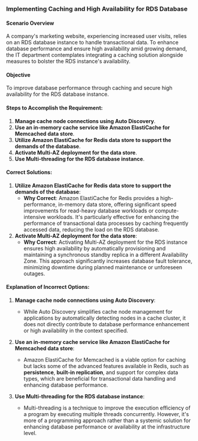 ###  Implementing Caching and High Availability for RDS Database

#### Scenario Overview

A company's marketing website, experiencing increased user visits, relies on an RDS database instance to handle transactional data. To enhance database performance and ensure high availability amid growing demand, the IT department contemplates integrating a caching solution alongside measures to bolster the RDS instance's availability.

#### Objective

To improve database performance through caching and secure high availability for the RDS database instance.

#### Steps to Accomplish the Requirement:

1. **Manage cache node connections using Auto Discovery**.
2. **Use an in-memory cache service like Amazon ElastiCache for Memcached data store**.
3. **Utilize Amazon ElastiCache for Redis data store to support the demands of the database**.
4. **Activate Multi-AZ deployment for the data store**.
5. **Use Multi-threading for the RDS database instance**.

#### Correct Solutions:

1. **Utilize Amazon ElastiCache for Redis data store to support the demands of the database**:
    - **Why Correct**: Amazon ElastiCache for Redis provides a high-performance, in-memory data store, offering significant speed improvements for read-heavy database workloads or compute-intensive workloads. It's particularly effective for enhancing the performance of transactional data processes by caching frequently accessed data, reducing the load on the RDS database.
2. **Activate Multi-AZ deployment for the data store**:
    - **Why Correct**: Activating Multi-AZ deployment for the RDS instance ensures high availability by automatically provisioning and maintaining a synchronous standby replica in a different Availability Zone. This approach significantly increases database fault tolerance, minimizing downtime during planned maintenance or unforeseen outages.

#### Explanation of Incorrect Options:

1. **Manage cache node connections using Auto Discovery**:
    
    - While Auto Discovery simplifies cache node management for applications by automatically detecting nodes in a cache cluster, it does not directly contribute to database performance enhancement or high availability in the context specified.
2. **Use an in-memory cache service like Amazon ElastiCache for Memcached data store**:
    
    - Amazon ElastiCache for Memcached is a viable option for caching but lacks some of the advanced features available in Redis, such as **persistence**, **built-in replication**, and support for complex data types, which are beneficial for transactional data handling and enhancing database performance.
3. **Use Multi-threading for the RDS database instance**:
    
    - Multi-threading is a technique to improve the execution efficiency of a program by executing multiple threads concurrently. However, it's more of a programming approach rather than a systemic solution for enhancing database performance or availability at the infrastructure level.